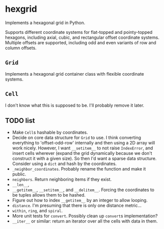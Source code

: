 # hexgrid

Implements a hexagonal grid in Python.

Supports different coordinate systems for flat-topped and pointy-topped hexagons, including axial, cubic, and rectangular offset coordinate systems. Multiple offsets are supported, including odd and even variants of row and column offsets.

## `Grid`

Implements a hexagonal grid container class with flexible coordinate systems.

## `Cell`

I don't know what this is supposed to be. I'll probably remove it later.

## TODO list

* Make `Cell`s hashable by coordinates.
* Decide on core data structure for `Grid` to use. I think converting everything to 'offset-odd-row' internally and then using a 2D array will work nicely. However, I want `__setitem__` to not raise `IndexError`, and insert cells wherever (expand the grid dynamically because we don't construct it with a given size). So then I'd want a sparse data structure. Consider using a `dict` and hash by the coordinates.
* `_neighbor_coordinates`. Probably rename the function and make it public.
* `neighbors`. Return neighboring items if they exist.
* `__len__`,
* `__getitem__`, `__setitem__`, and `__delitem__`. Forcing the coordinates to be tuples allows them to be hashed.
* Figure out how to index `__getitem__` by an integer to allow looping.
* `distance`. I'm presuming that there is only one distance metric...
* `within`, `ring`, and `spiral`.
* More unit tests for `convert`. Possibly clean up `convert`s implementation?
* `__iter__` or similar: return an iterator over all the cells with data in them.
